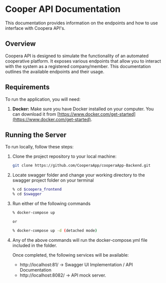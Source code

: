 # Cooper API Documentation

This documentation provides information on the endpoints and how to use interface with Coopera API's.

## Overview
Coopera API is designed to simulate the functionality of an automated cooperative platform. It exposes various endpoints that allow you to interact with the system as a registered company/member. This documentation outlines the available endpoints and their usage.

## Requirements 

To run the application, you will need:

1. **Docker:** Make sure you have Docker installed on your computer. You can download it from [https://www.docker.com/get-started](https://www.docker.com/get-started).


## Running the Server

To run locally, follow these steps:

1. Clone the project repository to your local machine:

   ```bash
   git clone https://github.com/CooperaApp/cooperaApp-Backend.git

2. Locate swagger folder and change your working directory to the swagger project folder on your terminal

    ```bash
    % cd $coopera_frontend
    % cd $swagger

3. Run either of the following commands

    ```bash
    % docker-compose up 

    or 

    % docker-compose up -d (detached mode)
    ```

4. Any of the above commands will run the docker-compose.yml file included in the folder. 

    Once completed, the following services will be available:

    - http://localhost:81/ -> Swagger UI Implementation / API Documentation
    - http://localhost:8082/ -> API mock server.